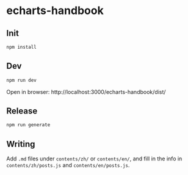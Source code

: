 # echarts-handbook

## Init

```bash
npm install
```

## Dev

```bash
npm run dev
```

Open in browser: http://localhost:3000/echarts-handbook/dist/

## Release

```bash
npm run generate
```

## Writing

Add `.md` files under `contents/zh/` or `contents/en/`, and fill in the info in `contents/zh/posts.js` and `contents/en/posts.js`.
